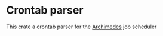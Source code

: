 # Crontab parser

This crate a crontab parser for the [Archimedes](docs.rs/archimedes) job scheduler

